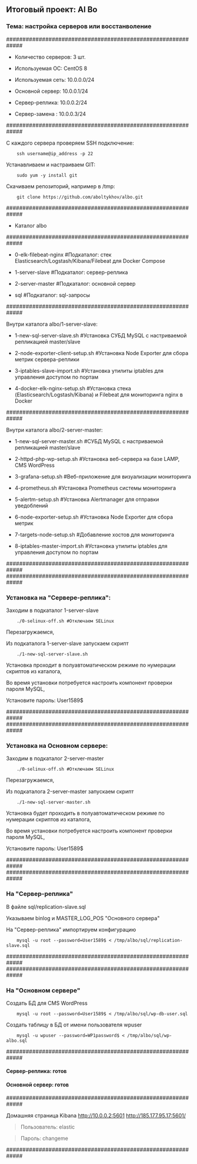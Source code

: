 ## Итоговый проект: Al Bo

### Тема: настройка серверов или восстанволение

#############################################################

- Количество серверов: 3 шт.

- Используемая ОС: CentOS 8

- Используемая сеть: 10.0.0.0/24

- Основной сервер: 10.0.0.1/24

- Сервер-реплика: 10.0.0.2/24

- Сервер-замена : 10.0.0.3/24 

#############################################################

С каждого сервера проверяем SSH подключение: 

        ssh username@ip_address -p 22

Устанавливаем и настраиваем GIT: 

        sudo yum -y install git

Скачиваем репозиторий, например в /tmp: 

        git clone https://github.com/aboltykhov/albo.git

#############################################################

- Каталог albo

#############################################################

- 0-elk-filebeat-nginx			#Подкаталог: стек Elasticsearch/Logstash/Kibana/Filebeat для Docker Compose

- 1-server-slave				#Подкаталог: сервер-реплика

- 2-server-master				#Подкаталог: основной сервер

- sql					      		#Подкаталог: sql-запросы 

#############################################################

Внутри каталога albo/1-server-slave:

- 1-new-sql-server-slave.sh		#Установка СУБД MySQL c настриваемой репликацией master/slave

- 2-node-exporter-client-setup.sh	#Установка Node Exporter для сбора метрик сервера-реплики

- 3-iptables-slave-import.sh		#Установка утилиты iptables для управления доступом по портам

- 4-docker-elk-nginx-setup.sh		#Установка стека (Elasticsearch/Logstash/Kibana) и Filebeat для мониторинга nginx в Docker

#############################################################

Внутри каталога albo/2-server-master:

- 1-new-sql-server-master.sh		#СУБД MySQL c настриваемой репликацией master/slave

- 2-httpd-php-wp-setup.sh		#Установка веб-сервера на базе LAMP, CMS WordPress

- 3-grafana-setup.sh				#Веб-приложение для визуализации мониторинга

- 4-prometheus.sh				#Установка Prometheus системы мониторинга 

- 5-alertm-setup.sh				#Установка Alertmanager для отправки уведоблений

- 6-node-exporter-setup.sh		#Установка Node Exporter для сбора метрик

- 7-targets-node-setup.sh			#Добавление хостов для мониторинга

- 8-iptables-master-import.sh		#Установка утилиты iptables для управления доступом по портам

#############################################################
#############################################################

### Установка на "Сервере-реплика":

Заходим в подкаталог 1-server-slave

        ./0-selinux-off.sh #Отключаем SELinux

Перезагружаемся,

Из подкаталога 1-server-slave запускаем скрипт 

        ./1-new-sql-server-slave.sh

Установка проходит в полуавтоматическом режиме по нумерации скриптов из каталога,

Во время установки потребуется настроить компонент проверки пароля MySQL, 

Установите пароль: User1589$

#############################################################
#############################################################

### Установка на Основном сервере:

Заходим в подкаталог 2-server-master

        ./0-selinux-off.sh #Отключаем SELinux

Перезагружаемся,

Из подкаталога 2-server-master запускаем скрипт  

        ./1-new-sql-server-master.sh

Установка будет проходить в полуавтоматическом режиме по нумерации скриптов из каталога,

Во время установки потребуется настроить компонент проверки пароля MySQL, 

Установите пароль: User1589$

#############################################################
#############################################################

### На "Сервер-реплика"

В файле sql/replication-slave.sql

Указываем binlog и MASTER_LOG_POS "Основного сервера"

На "Сервер-реплика" импортируем конфигурацию

        mysql -u root --password=User1589$ < /tmp/albo/sql/replication-slave.sql

#############################################################
#############################################################

### На "Основном сервере"

Создать БД для CMS WordPress

        mysql -u root --password=User1589$ < /tmp/albo/sql/wp-db-user.sql

Создать таблицу в БД от имени пользователя wpuser

        mysql -u wpuser --password=WP1password$ < /tmp/albo/sql/wp-albo.sql

#############################################################

#### Сервер-реплика: готов

#### Основной сервер: готов

#############################################################

Домашняя страница Kibana http://10.0.0.2:5601 http://185.177.95.17:5601/

>Пользователь: elastic

>Пароль: changeme

#############################################################
